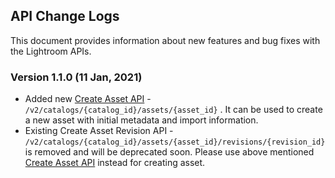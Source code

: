 ## API Change Logs
This document provides information about new features and bug fixes with the Lightroom APIs.

### Version 1.1.0 (11 Jan, 2021)
- Added new <a target="new" href="https://www.stage.adobe.io/apis/creativecloud/lightroom/apidocs.html#/assets/createAsset">Create Asset API</a> - `/v2/catalogs/{catalog_id}/assets/{asset_id}` . It can be used to create a new asset with initial metadata and import information.
- Existing Create Asset Revision API - `/v2/catalogs/{catalog_id}/assets/{asset_id}/revisions/{revision_id}` is removed and will be deprecated soon. Please use above mentioned <a target="new" href="https://www.stage.adobe.io/apis/creativecloud/lightroom/apidocs.html#/assets/createAsset">Create Asset API</a> instead for creating asset.